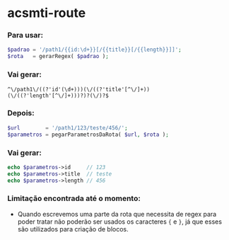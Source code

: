 # acsmti-route

### Para usar:

```php
$padrao = '/path1/{{id:\d+}}[/{{title}}[/{{length}}]]';
$rota   = gerarRegex( $padrao );
```

### Vai gerar:

```
^\/path1\/((?'id'(\d+)))(\/((?'title'[^\/]+))(\/((?'length'[^\/]+)))?)?(\/)?$
```

### Depois:

```php
$url        = '/path1/123/teste/456/';
$parametros = pegarParametrosDaRota( $url, $rota );
```

### Vai gerar:

```php
echo $parametros->id     // 123
echo $parametros->title  // teste
echo $parametros->length // 456
```

### Limitação encontrada até o momento:

- Quando escrevemos uma parte da rota que necessita de regex para poder tratar não poderão ser usados os caracteres `{` e `}`, já que esses são utilizados para criação de blocos.